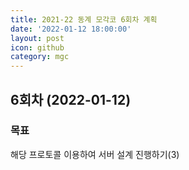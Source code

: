 ```yaml
---
title: 2021-22 동계 모각코 6회차 계획
date: '2022-01-12 18:00:00'
layout: post
icon: github
category: mgc
---
```


## 6회차 (2022-01-12)

### 목표
해당 프로토콜 이용하여 서버 설계 진행하기(3)
